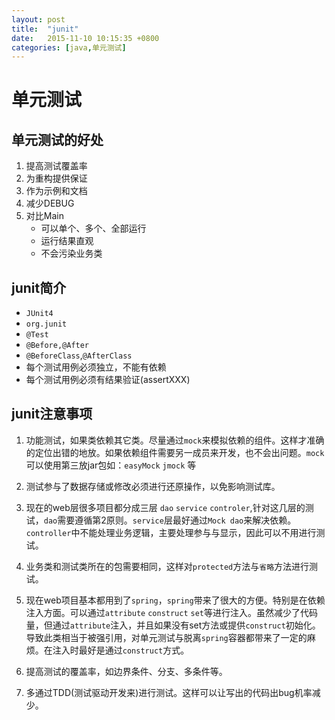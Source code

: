```yaml
---
layout: post
title:  "junit"
date:   2015-11-10 10:15:35 +0800
categories: [java,单元测试]
---
```

# 单元测试

## 单元测试的好处

1. 提高测试覆盖率
2. 为重构提供保证
3. 作为示例和文档
4. 减少DEBUG
5. 对比Main
	- 可以单个、多个、全部运行
	- 运行结果直观
	- 不会污染业务类

## junit简介
- `JUnit4`
- `org.junit`
- `@Test`
- `@Before,@After`
- `@BeforeClass`,`@AfterClass`
- 每个测试用例必须独立，不能有依赖
- 每个测试用例必须有结果验证(assertXXX)

<!--break-->

## junit注意事项

1. 功能测试，如果类依赖其它类。尽量通过`mock`来模拟依赖的组件。这样才准确的定位出错的地放。如果依赖组件需要另一成员来开发，也不会出问题。`mock`可以使用第三放jar包如：`easyMock` `jmock` 等

2. 测试参与了数据存储或修改必须进行还原操作，以免影响测试库。
3. 现在的web层很多项目都分成三层 `dao` `service` `controler`,针对这几层的测试，`dao`需要遵循第2原则。`service`层最好通过`Mock dao`来解决依赖。`controller`中不能处理业务逻辑，主要处理参与与显示，因此可以不用进行测试。
4. 业务类和测试类所在的包需要相同，这样对`protected`方法与`省略`方法进行测试。
5. 现在web项目基本都用到了`spring`，`spring`带来了很大的方便。特别是在依赖注入方面。可以通过`attribute` `construct` `set`等进行注入。虽然减少了代码量，但通过`attribute`注入，并且如果没有set方法或提供`construct`初始化。导致此类相当于被强引用，对单元测试与脱离`spring`容器都带来了一定的麻烦。在注入时最好是通过`construct`方式。
6. 提高测试的覆盖率，如边界条件、分支、多条件等。
7. 多通过TDD(测试驱动开发来)进行测试。这样可以让写出的代码出bug机率减少。